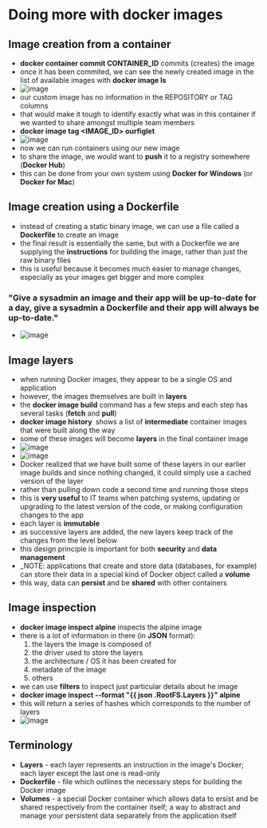 # Doing more with docker images

## Image creation from a container
* **docker container commit CONTAINER_ID** commits (creates) the image
* once it has been commited, we can see the newly created image in the list of available images with **docker image ls**
* ![image](https://github.com/bogdandragosvasile/UTCN_summer_2023/assets/36898665/768081f0-2d7a-42cc-9f2d-15b1b12b6673)
* our custom image has no information in the REPOSITORY or TAG columns
* that would make it tough to identify exactly what was in this container if we wanted to share amongst multiple team members
* **docker image tag <IMAGE_ID> ourfiglet**
* ![image](https://github.com/bogdandragosvasile/UTCN_summer_2023/assets/36898665/f4969aeb-e671-4252-ae04-acee42574dd6)
* now we can run containers using our new image
* to share the image, we would want to **push** it to a registry somewhere (**Docker Hub**)
* this can be done from your own system using **Docker for Windows** (or **Docker for Mac**)

## Image creation using a Dockerfile
* instead of creating a static binary image, we can use a file called a **Dockerfile** to create an image
* the final result is essentially the same, but with a Dockerfile we are supplying the **instructions** for building the image, rather than just the raw binary files
* this is useful because it becomes much easier to manage changes, especially as your images get bigger and more complex
### "Give a sysadmin an image and their app will be up-to-date for a day, give a sysadmin a Dockerfile and their app will always be up-to-date."
* ![image](https://github.com/bogdandragosvasile/UTCN_summer_2023/assets/36898665/67bc965f-5b69-4822-885c-375b1be3bc51)

## Image layers
* when running Docker images, they appear to be a single OS and application
* however, the images themselves are built in **layers**
* the **docker image build** command has a few steps and each step has several tasks (**fetch** and **pull**)
* **docker image history <image ID>** shows a list of **intermediate** container images that were built along the way
* some of these images will become **layers** in the final container image
* ![image](https://github.com/bogdandragosvasile/UTCN_summer_2023/assets/36898665/61607a9c-07c2-4c09-88d1-06c93b547ea8)
* ![image](https://github.com/bogdandragosvasile/UTCN_summer_2023/assets/36898665/629648f6-9142-4ff4-9d46-5450b209b83f)
* Docker realized that we have built some of these layers in our earlier image builds and since nothing changed, it could simply use a cached version of the layer
* rather than pulling down code a second time and running those steps
* this is **very useful** to IT teams when patching systems, updating or upgrading to the latest version of the code, or making configuration changes to the app
* each layer is **immutable**
* as successive layers are added, the new layers keep track of the changes from the level below
* this design principle is important for both **security** and **data management**
* _NOTE: applications that create and store data (databases, for example) can store their data in a special kind of Docker object called a **volume**
* this way, data can **persist** and be **shared** with other containers

## Image inspection
* **docker image inspect alpine** inspects the alpine image
* there is a lot of information in there (in **JSON** format):
  1. the layers the image is composed of
  2. the driver used to store the layers
  3. the architecture / OS it has been created for
  4. metadate of the image
  5. others
* we can use **filters** to inspect just particular details about he image
* **docker image inspect --format "{{ json .RootFS.Layers }}" alpine**
* this will return a series of hashes which corresponds to the number of layers
* ![image](https://github.com/bogdandragosvasile/UTCN_summer_2023/assets/36898665/596dcbe3-2fb7-40d9-ae22-f3abfef4627c)

## Terminology
* **Layers** - each layer represents an instruction in the image's Docker; each layer except the last one is read-only
* **Dockerfile** - file which outlines the necessary steps for building the Docker image
* **Volumes** - a special Docker container which allows data to ersist and be shared respectively from the container itself; a way to abstract and manage your persistent data separately from the application itself
